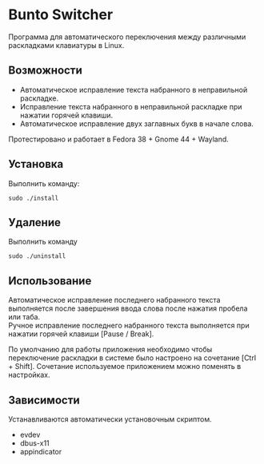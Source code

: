 # Bunto Switcher

Программа для автоматического переключения между различными раскладками клавиатуры в Linux.

## Возможности

* Автоматическое исправление текста набранного в неправильной раскладке.
* Исправление текста набранного в неправильной раскладке при нажатии горячей клавиши.
* Автоматическое исправление двух заглавных букв в начале слова.

Протестировано и работает в Fedora 38 + Gnome 44 + Wayland.

## Установка

Выполнить команду:

```
sudo ./install
```

## Удаление

Выполнить команду

```
sudo ./uninstall
```
## Использование

Автоматическое исправление последнего набранного текста выполняется после завершения ввода слова после нажатия пробела или таба.<br>
Ручное исправление последнего набранного текста выполняется при нажатии горячей клавиши [Pause / Break].

По умолчанию для работы приложения необходимо чтобы переключение раскладки в системе было настроено на сочетание [Ctrl + Shift]. Сочетание используемое приложением можно поменять в настройках.

## Зависимости

Устанавливаются автоматически установочным скриптом.

* evdev
* dbus-x11
* appindicator
